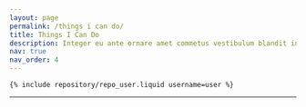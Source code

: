 ```yaml
---
layout: page
permalink: /things i can do/
title: Things I Can Do
description: Integer eu ante ornare amet commetus vestibulum blandit integer in curae ac faucibus integer non. Adipiscing cubilia elementum integer lorem ipsum dolor sit amet.
nav: true
nav_order: 4
---
```


<div class="repositories d-flex flex-wrap flex-md-row flex-column justify-content-between align-items-center">
 
    {% include repository/repo_user.liquid username=user %}

</div>

---

